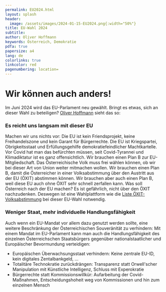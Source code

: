 ```yaml
---
permalink: EU2024.html
layout: splash
header:
  image: /assets/images/2024-01-15-EU2024.png{:width="50%"}
title: EU-Wahl 2024
subtitle: 
author: Oliver Hoffmann
keywords: Österreich, Demokratie
pdfa: true
papersize: a4
lang: de
colorlinks: true
linkcolor: red
pagenumbering: location=
---
```

# Wir können auch anders!

Im Juni 2024 wird das EU-Parlament neu gewählt.
Bringt es etwas, sich an dieser Wahl zu beteiligen?
[Oliver Hoffmann](/ueber) sieht das so:

### Es reicht uns langsam mit dieser EU

Machen wir uns nichts vor: Die EU ist kein Friendsprojekt, keine Freihandelszone und kein Garant für Bürgerrechte.
Die EU ist Kriegspartei, Obrigkeitsstaat und Erfüllungsgehilfe demokratiefeindlicher Machtkartelle.
Vor Covid hat man das befürchten müssen, seit Covid-Tyrannei und Klimadiktatur ist es ganz offensichtlich.
Wir brauchen einen Plan B zur EU-Mitgliedschaft.
Das Österreichische Volk muss frei wählen können, ob wir bei dieser Art von Union weiter mitmachen wollen.
Wir brauchen einen Plan B, damit die Österreicher in einer Volksabstimmung über den Austritt aus der EU (ÖXIT) abstimmen können.
Wir brauchen aber auch einen Plan B, weil diese EU auch ohne ÖXIT sehr schnell zerfallen kann.
Was soll Österreich nach der EU machen?
Es ist gefährlich, nicht über den ÖXIT nachzudenken.
Deswegen ist eine Wahlplattform wie die [Liste ÖXIT-Volksabstimmung](http://www.oexit-volksabstimmung.at) bei dieser EU-Wahl notwendig.

### Weniger Staat, mehr individuelle Handlungsfähigkeit

Auch wenn ein EU-Mandat vor allem dazu genutzt werden sollte, eine weitere Beschränkung der Österreichischen Souveränität zu verhindern:
Mit einem Mandat im EU-Parlament kann man auch die Handlungsfähigkeit des einzelnen Österreichschen Staatsbürgers gegenüber nationalstaatlicher und Europäischer Bevormundung verteidigen:

* Europäischen Überwachsungsstaat verhindern: Keine zentrale EU-ID, kein digitales Zentalbankgeld, ...
* Totalitäre Technokratie zurückdrängen: Transparenz statt Orwell'scher Manipulation mit Künstliche Intelligenz, Schluss mit Experokratie
* Bürgerrechte statt Kommissionswillkür: Aufarbeitung der Covid-Maßnahmen, Entscheidungshoheit weg von Kommissionen und hin zum einzelnen Mensch
